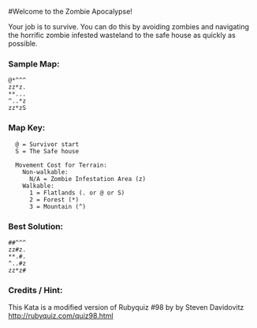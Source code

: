 
#Welcome to the Zombie Apocalypse!

Your job is to survive. You can do this by avoiding zombies and navigating
the horrific zombie infested wasteland to the safe house as quickly as possible.

### Sample Map:

```
@*^^^
zz*z.
**...
^..*z
zz*zS
```

### Map Key:

```
  @ = Survivor start
  S = The Safe house

  Movement Cost for Terrain:
    Non-walkable:
      N/A = Zombie Infestation Area (z)
    Walkable:
      1 = Flatlands (. or @ or S)
      2 = Forest (*)
      3 = Mountain (^)
```

### Best Solution:

```
##^^^
zz#z.
**.#.
^..#z
zz*z#
```


### Credits / Hint:

This Kata is a modified version of Rubyquiz #98 by by Steven Davidovitz
http://rubyquiz.com/quiz98.html
